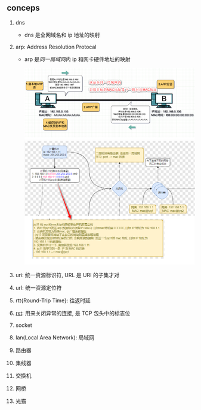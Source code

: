 ## conceps

1. dns

   - dns 是全网域名和 ip 地址的映射

2. arp: Address Resolution Protocal

   - arp 是*同一局域网*内 ip 和网卡硬件地址的映射

     ![avatar](/static/image/common/http/dl-arp-flow.png)
     ![avatar](/static/image/common/http/dl-arp-flow2.png)

3. uri: 统⼀资源标识符, URL 是 URI 的⼦集才对
4. url: 统⼀资源定位符
5. rtt{Round-Trip Time}: 往返时延
6. [rst](https://blog.csdn.net/ndrg55/article/details/121107647): 用来关闭异常的连接, 是 TCP 包头中的标志位
7. socket
8. lan(Local Area Network): 局域网
9. 路由器
10. 集线器
11. 交换机
12. ⽹桥
13. 光猫
